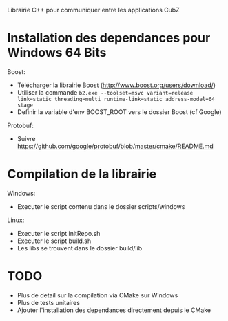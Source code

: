 Librairie C++ pour communiquer entre les applications CubZ

# Installation des dependances pour Windows 64 Bits
Boost:
- Télécharger la librairie Boost (http://www.boost.org/users/download/)
- Utiliser la commande
    ```b2.exe --toolset=msvc variant=release link=static threading=multi runtime-link=static address-model=64 stage```
- Definir la variable d'env BOOST_ROOT vers le dossier Boost (cf Google)

Protobuf:
- Suivre https://github.com/google/protobuf/blob/master/cmake/README.md

# Compilation de la librairie

Windows:
- Executer le script contenu dans le dossier scripts/windows

Linux:
- Executer le script initRepo.sh
- Executer le script build.sh
- Les libs se trouvent dans le dossier build/lib


# TODO
- Plus de detail sur la compilation via CMake sur Windows
- Plus de tests unitaires
- Ajouter l'installation des dependances directement depuis le CMake